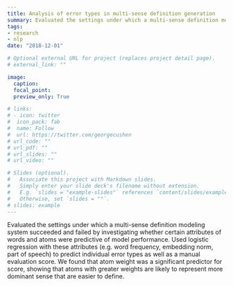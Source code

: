 ```yaml
---
title: Analysis of error types in multi-sense definition generation
summary: Evaluated the settings under which a multi-sense definition modeling system succeeded and failed
tags:
- research
- nlp
date: "2018-12-01"

# Optional external URL for project (replaces project detail page).
# external_link: ""

image:
  caption:
  focal_point:
  preview_only: True

# links:
# - icon: twitter
#  icon_pack: fab
#  name: Follow
#  url: https://twitter.com/georgecushen
# url_code: ""
# url_pdf: ""
# url_slides: ""
# url_video: ""

# Slides (optional).
#   Associate this project with Markdown slides.
#   Simply enter your slide deck's filename without extension.
#   E.g. `slides = "example-slides"` references `content/slides/example-slides.md`.
#   Otherwise, set `slides = ""`.
# slides: example
---
```


Evaluated the settings under which a multi-sense definition modeling system succeeded and failed by investigating whether certain attributes of words and atoms were predictive of model performance. Used logistic regression with these attributes (e.g. word frequency, embedding norm, part of speech) to predict individual error types as well as a manual evaluation score. We found that atom weight was a significant predictor for score, showing that atoms with greater weights are likely to represent more dominant sense that are easier to define.
